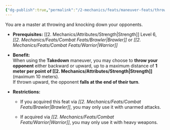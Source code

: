 ```yaml
---
{"dg-publish":true,"permalink":"/2-mechanics/feats/maneuver-feats/throw/"}
---
```


You are a master at throwing and knocking down your opponents.

- **Prerequisites:** [[2. Mechanics/Attributes/Strength\|Strength]] Level 6, _[[2. Mechanics/Feats/Combat Feats/Brawler\|Brawler]]_ or _[[2. Mechanics/Feats/Combat Feats/Warrior\|Warrior]]_
    
- **Benefit:**  
    When using the **Takedown** maneuver, you may choose to **throw your opponent** either backward or upward, up to a maximum distance of **1 meter per point of [[2. Mechanics/Attributes/Strength\|Strength]]** (maximum 10 meters).  
    If thrown upward, the opponent **falls at the end of their turn**.
    
- **Restrictions:**
    
    - If you acquired this feat via _[[2. Mechanics/Feats/Combat Feats/Brawler\|Brawler]]_, you may only use it with unarmed attacks.
        
    - If acquired via _[[2. Mechanics/Feats/Combat Feats/Warrior\|Warrior]]_, you may only use it with heavy weapons.